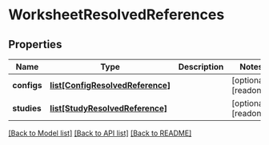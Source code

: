 # WorksheetResolvedReferences

## Properties
Name | Type | Description | Notes
------------ | ------------- | ------------- | -------------
**configs** | [**list[ConfigResolvedReference]**](ConfigResolvedReference.md) |  | [optional] [readonly] 
**studies** | [**list[StudyResolvedReference]**](StudyResolvedReference.md) |  | [optional] [readonly] 

[[Back to Model list]](../README.md#documentation-for-models) [[Back to API list]](../README.md#documentation-for-api-endpoints) [[Back to README]](../README.md)


